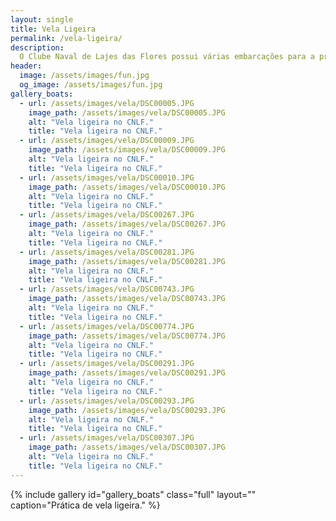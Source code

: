 ```yaml
---
layout: single
title: Vela Ligeira
permalink: /vela-ligeira/
description:
  O Clube Naval de Lajes das Flores possui várias embarcações para a prática de vela ligeira (incluindo Optimists e Laser). A promoção do desporto náutico na Ilha das Flores é parte da missão do nosso clube.
header:
  image: /assets/images/fun.jpg
  og_image: /assets/images/fun.jpg
gallery_boats:
  - url: /assets/images/vela/DSC00005.JPG
    image_path: /assets/images/vela/DSC00005.JPG
    alt: "Vela ligeira no CNLF."
    title: "Vela ligeira no CNLF."
  - url: /assets/images/vela/DSC00009.JPG
    image_path: /assets/images/vela/DSC00009.JPG
    alt: "Vela ligeira no CNLF."
    title: "Vela ligeira no CNLF."
  - url: /assets/images/vela/DSC00010.JPG
    image_path: /assets/images/vela/DSC00010.JPG
    alt: "Vela ligeira no CNLF."
    title: "Vela ligeira no CNLF."
  - url: /assets/images/vela/DSC00267.JPG
    image_path: /assets/images/vela/DSC00267.JPG
    alt: "Vela ligeira no CNLF."
    title: "Vela ligeira no CNLF."
  - url: /assets/images/vela/DSC00281.JPG
    image_path: /assets/images/vela/DSC00281.JPG
    alt: "Vela ligeira no CNLF."
    title: "Vela ligeira no CNLF."
  - url: /assets/images/vela/DSC00743.JPG
    image_path: /assets/images/vela/DSC00743.JPG
    alt: "Vela ligeira no CNLF."
    title: "Vela ligeira no CNLF."
  - url: /assets/images/vela/DSC00774.JPG
    image_path: /assets/images/vela/DSC00774.JPG
    alt: "Vela ligeira no CNLF."
    title: "Vela ligeira no CNLF."
  - url: /assets/images/vela/DSC00291.JPG
    image_path: /assets/images/vela/DSC00291.JPG
    alt: "Vela ligeira no CNLF."
    title: "Vela ligeira no CNLF."
  - url: /assets/images/vela/DSC00293.JPG
    image_path: /assets/images/vela/DSC00293.JPG
    alt: "Vela ligeira no CNLF."
    title: "Vela ligeira no CNLF."
  - url: /assets/images/vela/DSC00307.JPG
    image_path: /assets/images/vela/DSC00307.JPG
    alt: "Vela ligeira no CNLF."
    title: "Vela ligeira no CNLF."
---
```


{% include gallery id="gallery_boats" class="full" layout="" caption="Prática de vela ligeira." %}